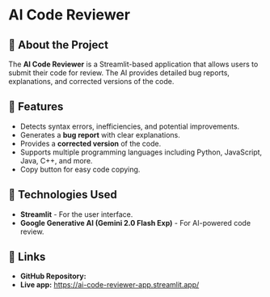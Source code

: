 # AI Code Reviewer

## 🧠 About the Project

The **AI Code Reviewer** is a Streamlit-based application that allows users to submit their code for review. The AI provides detailed bug reports, explanations, and corrected versions of the code.

## 🚀 Features

- Detects syntax errors, inefficiencies, and potential improvements.
- Generates a **bug report** with clear explanations.
- Provides a **corrected version** of the code.
- Supports multiple programming languages including Python, JavaScript, Java, C++, and more.
- Copy button for easy code copying.

## 📌 Technologies Used

- **Streamlit** - For the user interface.
- **Google Generative AI (Gemini 2.0 Flash Exp)** - For AI-powered code review.

## 📎 Links

- **GitHub Repository:** 
- **Live app:** https://ai-code-reviewer-app.streamlit.app/

